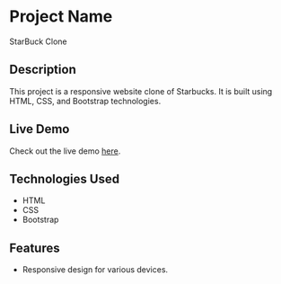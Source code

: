 # Project Name

StarBuck Clone

## Description

This project is a responsive website clone of Starbucks. It is built using HTML, CSS, and Bootstrap technologies.

## Live Demo

Check out the live demo [here](https://swathinktk.github.io/StarBuck/).

## Technologies Used

- HTML
- CSS
- Bootstrap

## Features

- Responsive design for various devices.
